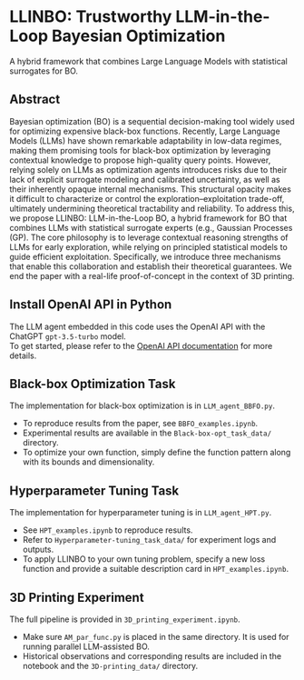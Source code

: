 # LLINBO: Trustworthy LLM-in-the-Loop Bayesian Optimization
A hybrid framework that combines Large Language Models with statistical surrogates for BO.
## Abstract
Bayesian optimization (BO) is a sequential decision-making tool widely used for optimizing expensive black-box functions. Recently, Large Language Models (LLMs) have shown remarkable adaptability in low-data regimes, making them promising tools for black-box optimization by leveraging contextual knowledge to propose high-quality query points. However, relying solely on LLMs as optimization agents introduces risks due to their lack of explicit surrogate modeling and calibrated uncertainty, as well as their inherently opaque internal mechanisms. This structural opacity makes it difficult to characterize or control the exploration–exploitation trade-off, ultimately undermining theoretical tractability and reliability. To address this, we propose LLINBO: LLM-in-the-Loop BO, a hybrid framework for BO that combines LLMs with statistical surrogate experts (e.g., Gaussian Processes (GP). The core philosophy is to leverage contextual reasoning strengths of LLMs for early exploration, while relying on principled statistical models to guide efficient exploitation. Specifically, we introduce three mechanisms that enable this collaboration and establish their theoretical guarantees. We end the paper with a real-life proof-of-concept in the context of 3D printing.

## Install OpenAI API in Python
The LLM agent embedded in this code uses the OpenAI API with the ChatGPT `gpt-3.5-turbo` model.  
To get started, please refer to the [OpenAI API documentation](https://platform.openai.com/docs/overview) for more details.

## Black-box Optimization Task 
The implementation for black-box optimization is in `LLM_agent_BBFO.py`. 
  - To reproduce results from the paper, see `BBFO_examples.ipynb`. 
  - Experimental results are available in the `Black-box-opt_task_data/` directory. 
  - To optimize your own function, simply define the function pattern along with its bounds and dimensionality. 
  
## Hyperparameter Tuning Task 
  The implementation for hyperparameter tuning is in `LLM_agent_HPT.py`. 
  - See `HPT_examples.ipynb` to reproduce results. 
  - Refer to `Hyperparameter-tuning_task_data/` for experiment logs and outputs. 
  - To apply LLINBO to your own tuning problem, specify a new loss function and provide a suitable description card in `HPT_examples.ipynb`. 
  
## 3D Printing Experiment 
  The full pipeline is provided in `3D_printing_experiment.ipynb`. 
  - Make sure `AM_par_func.py` is placed in the same directory. It is used for running parallel LLM-assisted BO. 
  - Historical observations and corresponding results are included in the notebook and the `3D-printing_data/` directory. </pre>
